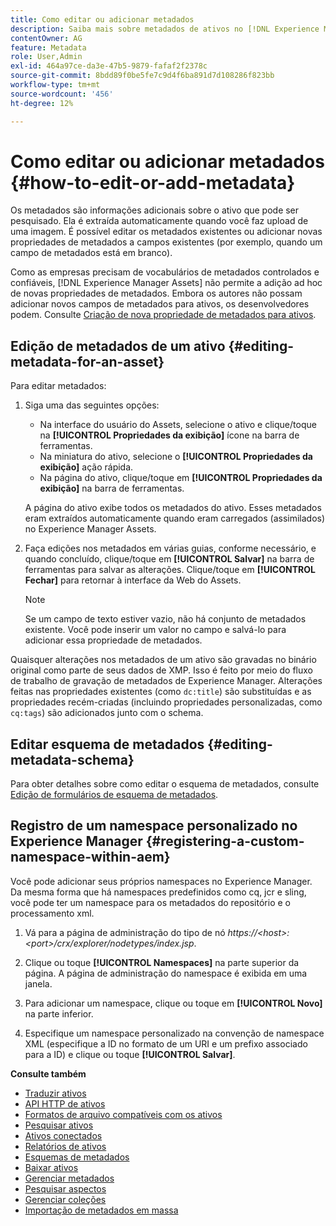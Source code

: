 ```yaml
---
title: Como editar ou adicionar metadados
description: Saiba mais sobre metadados de ativos no [!DNL Experience Manager Assets] Há várias maneiras de editar metadados de ativos.
contentOwner: AG
feature: Metadata
role: User,Admin
exl-id: 464a97ce-da3e-47b5-9879-fafaf2f2378c
source-git-commit: 8bdd89f0be5fe7c9d4f6ba891d7d108286f823bb
workflow-type: tm+mt
source-wordcount: '456'
ht-degree: 12%

---
```


# Como editar ou adicionar metadados {#how-to-edit-or-add-metadata}

Os metadados são informações adicionais sobre o ativo que pode ser pesquisado. Ela é extraída automaticamente quando você faz upload de uma imagem. É possível editar os metadados existentes ou adicionar novas propriedades de metadados a campos existentes (por exemplo, quando um campo de metadados está em branco).

Como as empresas precisam de vocabulários de metadados controlados e confiáveis, [!DNL Experience Manager Assets] não permite a adição ad hoc de novas propriedades de metadados. Embora os autores não possam adicionar novos campos de metadados para ativos, os desenvolvedores podem. Consulte [Criação de nova propriedade de metadados para ativos](meta-edit.md#editing-metadata-schema).

## Edição de metadados de um ativo {#editing-metadata-for-an-asset}

Para editar metadados:

1. Siga uma das seguintes opções:

   * Na interface do usuário do Assets, selecione o ativo e clique/toque na **[!UICONTROL Propriedades da exibição]** ícone na barra de ferramentas.
   * Na miniatura do ativo, selecione o **[!UICONTROL Propriedades da exibição]** ação rápida.
   * Na página do ativo, clique/toque em **[!UICONTROL Propriedades da exibição]** na barra de ferramentas.

   A página do ativo exibe todos os metadados do ativo. Esses metadados eram extraídos automaticamente quando eram carregados (assimilados) no Experience Manager Assets.

1. Faça edições nos metadados em várias guias, conforme necessário, e quando concluído, clique/toque em **[!UICONTROL Salvar]** na barra de ferramentas para salvar as alterações. Clique/toque em **[!UICONTROL Fechar]** para retornar à interface da Web do Assets.

   >[!NOTE]
   >
   >Se um campo de texto estiver vazio, não há conjunto de metadados existente. Você pode inserir um valor no campo e salvá-lo para adicionar essa propriedade de metadados.

Quaisquer alterações nos metadados de um ativo são gravadas no binário original como parte de seus dados de XMP. Isso é feito por meio do fluxo de trabalho de gravação de metadados de Experience Manager. Alterações feitas nas propriedades existentes (como `dc:title`) são substituídas e as propriedades recém-criadas (incluindo propriedades personalizadas, como `cq:tags`) são adicionados junto com o schema.

<!-- XMP write-back is supported and enabled for the platforms and file formats described in technical requirements. -->

## Editar esquema de metadados {#editing-metadata-schema}

Para obter detalhes sobre como editar o esquema de metadados, consulte [Edição de formulários de esquema de metadados](metadata-schemas.md#edit-metadata-schema-forms).

## Registro de um namespace personalizado no Experience Manager {#registering-a-custom-namespace-within-aem}

Você pode adicionar seus próprios namespaces no Experience Manager. Da mesma forma que há namespaces predefinidos como cq, jcr e sling, você pode ter um namespace para os metadados do repositório e o processamento xml.

1. Vá para a página de administração do tipo de nó *https://&lt;host>:&lt;port>/crx/explorer/nodetypes/index.jsp*.
1. Clique ou toque **[!UICONTROL Namespaces]** na parte superior da página. A página de administração do namespace é exibida em uma janela.

1. Para adicionar um namespace, clique ou toque em **[!UICONTROL Novo]** na parte inferior.
1. Especifique um namespace personalizado na convenção de namespace XML (especifique a ID no formato de um URI e um prefixo associado para a ID) e clique ou toque **[!UICONTROL Salvar]**.

**Consulte também**

* [Traduzir ativos](translate-assets.md)
* [API HTTP de ativos](mac-api-assets.md)
* [Formatos de arquivo compatíveis com os ativos](file-format-support.md)
* [Pesquisar ativos](search-assets.md)
* [Ativos conectados](use-assets-across-connected-assets-instances.md)
* [Relatórios de ativos](asset-reports.md)
* [Esquemas de metadados](metadata-schemas.md)
* [Baixar ativos](download-assets-from-aem.md)
* [Gerenciar metadados](manage-metadata.md)
* [Pesquisar aspectos](search-facets.md)
* [Gerenciar coleções](manage-collections.md)
* [Importação de metadados em massa](metadata-import-export.md)
